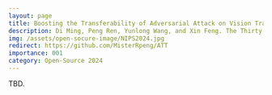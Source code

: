 ```yaml
---
layout: page
title: Boosting the Transferability of Adversarial Attack on Vision Transformer with Adaptive Token Tuning
description: Di Ming, Peng Ren, Yunlong Wang, and Xin Feng. The Thirty-Eighth Annual Conference on Neural Information Processing Systems &#40;NeurIPS&#41;, Dec 2024.
img: /assets/open-socure-image/NIPS2024.jpg
redirect: https://github.com/MisterRpeng/ATT
importance: 001
category: Open-Source 2024
---
```


TBD.
